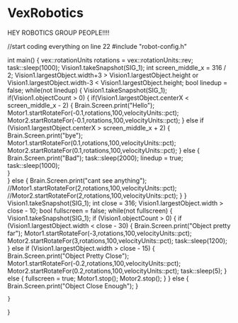 # VexRobotics
HEY ROBOTICS GROUP PEOPLE!!!!


















//start coding everything on line 22
#include "robot-config.h"
          
int main() 
{
    vex::rotationUnits rotations = vex::rotationUnits::rev; 
    task::sleep(1000);
    Vision1.takeSnapshot(SIG_1);
    int screen_middle_x = 316 / 2;
    Vision1.largestObject.width+3 > Vision1.largestObject.height or Vision1.largestObject.width-3 < Vision1.largestObject.height;
    bool linedup = false;
    while(not linedup) {
        Vision1.takeSnapshot(SIG_1);
        if(Vision1.objectCount > 0) {
            if(Vision1.largestObject.centerX < screen_middle_x - 2) {
                Brain.Screen.print("Hello");
                Motor1.startRotateFor(-0.1,rotations,100,velocityUnits::pct);
                Motor2.startRotateFor(-0.1,rotations,100,velocityUnits::pct);
            } else if (Vision1.largestObject.centerX > screen_middle_x + 2) {
               Brain.Screen.print("bye");
               Motor1.startRotateFor(0.1,rotations,100,velocityUnits::pct);
               Motor2.startRotateFor(0.1,rotations,100,velocityUnits::pct);
            } else {
                Brain.Screen.print("Bad");
                task::sleep(2000);
                linedup = true;
                task::sleep(1000);          
            }        
        }
        else {
            Brain.Screen.print("cant see anything");
           //Motor1.startRotateFor(2,rotations,100,velocityUnits::pct);
           //Motor2.startRotateFor(2,rotations,100,velocityUnits::pct);
        }
    }
    Vision1.takeSnapshot(SIG_1);
    int close = 316;
    Vision1.largestObject.width > close - 10;
    bool fullscreen = false;
    while(not fullscreen)
    {
        Vision1.takeSnapshot(SIG_1);
        if (Vision1.objectCount > 0)
        {
            if (Vision1.largestObject.width < close - 30)
            {
               Brain.Screen.print("Object pretty far");
               Motor1.startRotateFor(-3,rotations,100,velocityUnits::pct);
               Motor2.startRotateFor(3,rotations,100,velocityUnits::pct);
               task::sleep(1200);
            }
            else if (Vision1.largestObject.width > close - 15)
            {
                Brain.Screen.print("Object Pretty Close");
                Motor1.startRotateFor(-0.2,rotations,100,velocityUnits::pct);
                Motor2.startRotateFor(0.2,rotations,100,velocityUnits::pct);
                task::sleep(5);
            }
            else
            {
                fullscreen = true;
                Motor1.stop();
                Motor2.stop();
            }
        }
        else
        {
            Brain.Screen.print("Object Close Enough");
        }
     
    }
                     
     
}

           


